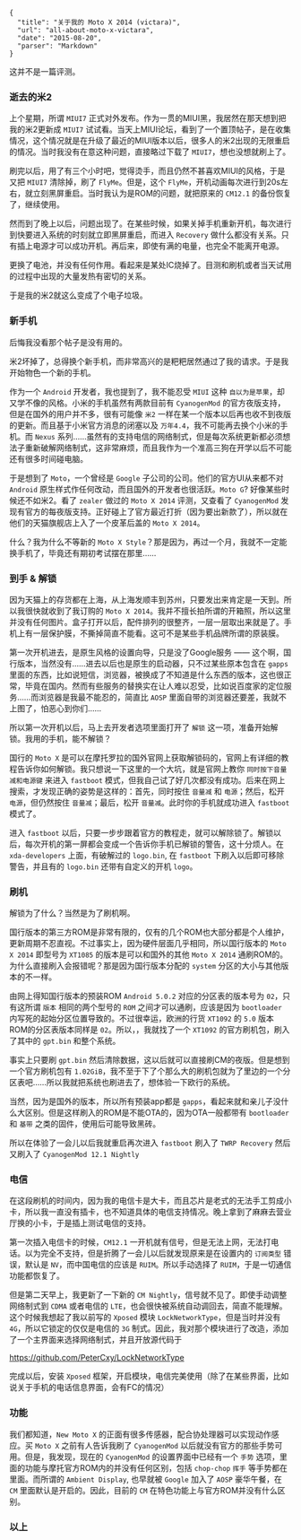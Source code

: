 ```
{
  "title": "关于我的 Moto X 2014 (victara)",
  "url": "all-about-moto-x-victara",
  "date": "2015-08-20",
  "parser": "Markdown"
}
```


这并不是一篇评测。

### 逝去的米2

上个星期，所谓 `MIUI7` 正式对外发布。作为一贯的MIUI黑，我居然在那天想到把我的米2更新成 `MIUI7` 试试看。当天上MIUI论坛，看到了一个置顶帖子，是在收集情况，这个情况就是在升级了最近的MIUI版本以后，很多人的米2出现的无限重启的情况。当时我没有在意这种问题，直接略过下载了 `MIUI7`，想也没想就刷上了。

刷完以后，用了有三个小时吧，觉得烫手，而且仍然不甚喜欢MIUI的风格，于是又把 `MIUI7` 清除掉，刷了 `FlyMe`。但是，这个 `FlyMe`，开机动画每次进行到20s左右，就立刻黑屏重启。当时我认为是ROM的问题，就把原来的 `CM12.1` 的备份恢复了，继续使用。

然而到了晚上以后，问题出现了。在某些时候，如果关掉手机重新开机，每次进行到快要进入系统的时刻就立即黑屏重启，而进入 `Recovery` 做什么都没有关系。只有插上电源才可以成功开机。再后来，即使有满的电量，也完全不能离开电源。

更换了电池，并没有任何作用。看起来是某处IC烧掉了。目测和刷机或者当天试用的过程中出现的大量发热有密切的关系。

于是我的米2就这么变成了个电子垃圾。

### 新手机

后悔我没看那个帖子是没有用的。

米2坏掉了，总得换个新手机，而非常高兴的是粑粑居然通过了我的请求。于是我开始物色一个新的手机。

作为一个 `Android` 开发者，我也提到了，我不能忍受 `MIUI` 这种 `自以为是苹果`，却又学不像的风格。小米的手机虽然有两款目前有 `CyanogenMod` 的官方夜版支持，但是在国外的用户并不多，很有可能像 `米2` 一样在某一个版本以后再也收不到夜版的更新。而且基于小米官方消息的闭塞以及 `万年4.4`，我不可能再去换个小米的手机。而 `Nexus` 系列……虽然有的支持电信的网络制式，但是每次系统更新都必须想法子重新破解网络制式，这非常麻烦，而且我作为一个准高三狗在开学以后不可能还有很多时间碰电脑。

于是想到了 `Moto`，一个曾经是 `Google` 子公司的公司。他们的官方UI从来都不对 `Android` 原生样式作任何改动，而且国外的开发者也很活跃。`Moto G`? 好像某些时候还不如米2。看了 `zealer` 做过的 `Moto X 2014` 评测，又查看了 `CyanogenMod` 发现有官方的每夜版支持。正好碰上了官方最近打折（因为要出新款了），所以就在他们的天猫旗舰店上入了一个皮革后盖的 `Moto X 2014`。

什么？我为什么不等新的 `Moto X Style`？那是因为，再过一个月，我就不一定能换手机了，毕竟还有期初考试摆在那里……

### 到手 & 解锁

因为天猫上的存货都在上海，从上海发顺丰到苏州，只要发出来肯定是一天到。所以我很快就收到了我订购的 `Moto X 2014`。我并不擅长拍所谓的开箱照，所以这里并没有任何图片。盒子打开以后，配件排列的很整齐，一层一层取出来就是了。手机上有一层保护膜，不撕掉简直不能看。这可不是某些手机品牌所谓的原装膜。

第一次开机进去，是原生风格的设置向导，只是没了Google服务 —— 这个啊，国行版本，当然没有……进去以后也是原生的启动器，只不过某些原本包含在 `gapps` 里面的东西，比如说短信，浏览器，被换成了不知道是什么东西的版本，这也很正常，毕竟在国内。然而有些服务的替换实在让人难以忍受，比如说百度家的定位服务……而浏览器是我最不能忍的，简直比 `AOSP` 里面自带的浏览器还要差，我就不上图了，怕恶心到你们……

所以第一次开机以后，马上去开发者选项里面打开了 `解锁` 这一项，准备开始解锁。我用的手机，能不解锁？

国行的 `Moto X` 是可以在摩托罗拉的国外官网上获取解锁码的，官网上有详细的教程告诉你如何解锁。我只想说一下这里的一个大坑，就是官网上教你 `同时按下音量减和电源键` 来进入 `fastboot` 模式，但我自己试了好几次都没有成功。后来在网上搜索，才发现正确的姿势是这样的：首先，同时按住 `音量减` 和 `电源`；然后，松开 `电源`，但仍然按住 `音量减`；最后，松开 `音量减`。此时你的手机就成功进入 `fastboot` 模式了。

进入 `fastboot` 以后，只要一步步跟着官方的教程走，就可以解除锁了。解锁以后，每次开机的第一屏都会变成一个告诉你手机已解锁的警告，这十分烦人。在 `xda-developers` 上面，有破解过的 `logo.bin`, 在 `fastboot` 下刷入以后即可移除警告，并且有的 `logo.bin` 还带有自定义的开机 `logo`。

### 刷机

解锁为了什么？当然是为了刷机啊。

国行版本的第三方ROM是非常有限的，仅有的几个ROM也大部分都是个人维护，更新周期不忍直视。不过事实上，因为硬件层面几乎相同，所以国行版本的 `Moto X 2014` 即型号为 `XT1085` 的版本是可以和国外的其他 `Moto X 2014` 通刷ROM的。为什么直接刷入会报错呢？那是因为国行版本分配的 `system` 分区的大小与其他版本的不一样。

由网上得知国行版本的预装ROM `Android 5.0.2` 对应的分区表的版本号为 `02`，只有这所谓 `版本` 相同的两个型号的 `ROM` 之间才可以通刷，应该是因为 `bootloader` 内写死的起始分区位置导致的。不过很幸运，欧洲的行货 `XT1092` 的 `5.0` 版本ROM的分区表版本同样是 `02`。所以，，我就找了一个 `XT1092` 的官方刷机包，刷入了其中的 `gpt.bin` 和整个系统。

事实上只要刷 `gpt.bin` 然后清除数据，这以后就可以直接刷CM的夜版。但是想到一个官方刷机包有 `1.02GiB`，我不至于下了个那么大的刷机包就为了里边的一个分区表吧……所以我就把系统也刷进去了，想体验一下欧行的系统。

当然，因为是国外的版本，所以所有预装app都是 `gapps`，看起来就和亲儿子没什么大区别。但是这样刷入的ROM是不能OTA的，因为OTA一般都带有 `bootloader` 和 `基带` 之类的固件，使用后可能导致黑砖。

所以在体验了一会儿以后我就重启再次进入 `fastboot` 刷入了 `TWRP Recovery` 然后又刷入了 `CyanogenMod 12.1 Nightly`

### 电信

在这段刷机的时间内，因为我的电信卡是大卡，而且芯片是老式的无法手工剪成小卡，所以我一直没有插卡，也不知道具体的电信支持情况。晚上拿到了麻麻去营业厅换的小卡，于是插上测试电信的支持。

第一次插入电信卡的时候，`CM12.1` 一开机就有信号，但是无法上网，无法打电话。以为完全不支持，但是折腾了一会儿以后就发现原来是在设置内的 `订阅类型` 错误，默认是 `NV`，而中国电信的应该是 `RUIM`。所以手动选择了 `RUIM`，于是一切通信功能都恢复了。

但是第二天早上，我更新了一下新的 `CM Nightly`，信号就不见了。即使手动调整网络制式到 `CDMA` 或者电信的 `LTE`，也会很快被系统自动调回去，简直不能理解。这个时候我想起了我以前写的 `Xposed` 模块 `LockNetworkType`，但是当时并没有 `4G`，所以它锁定的仅仅是电信的 `3G` 制式。因此，我对那个模块进行了改造，添加了一个主界面来选择网络制式，并且开放源代码于

<https://github.com/PeterCxy/LockNetworkType>

完成以后，安装 `Xposed` 框架，开启模块，电信完美使用（除了在某些界面，比如说关于手机的电话信息界面，会有FC的情况）

### 功能

我们都知道，`New Moto X` 的正面有很多传感器，配合协处理器可以实现动作感应。买 `Moto X` 之前有人告诉我刷了 `CyanogenMod` 以后就没有官方的那些手势可用。但是，我发现，现在的 `CyanogenMod` 的设置界面中已经有一个 `手势` 选项，里面的功能与摩托官方ROM内的并没有任何区别，包括 `chop-chop` `挥手` 等手势都在里面。而所谓的 `Ambient Display`, 也早就被 `Google` 加入了 `AOSP` 豪华午餐，在 `CM` 里面默认是开启的。因此，目前的 `CM` 在特色功能上与官方ROM并没有什么区别。

### 以上

